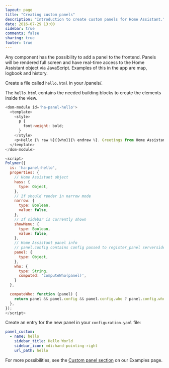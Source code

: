 ```yaml
---
layout: page
title: "Creating custom panels"
description: "Introduction to create custom panels for Home Assistant."
date: 2016-07-29 13:00
sidebar: true
comments: false
sharing: true
footer: true
---
```


Any component has the possibility to add a panel to the frontend. Panels will be rendered full screen and have real-time access to the Home Assistant object via JavaScript. Examples of this in the app are map, logbook and history.

Create a file called `hello.html` in your <config dir>/panels/.

The `hello.html` contains the needed building blocks to create the elements inside the view.

```javascript
<dom-module id='ha-panel-hello'>
  <template>
    <style>
      p {
        font-weight: bold;
      }
    </style>
    <p>Hello {% raw %}{{who}}{% endraw %}. Greetings from Home Assistant.</p>
  </template>
</dom-module>

<script>
Polymer({
  is: 'ha-panel-hello',
  properties: {
    // Home Assistant object
    hass: {
      type: Object,
    },
    // If should render in narrow mode
    narrow: {
      type: Boolean,
      value: false,
    },
    // If sidebar is currently shown
    showMenu: {
      type: Boolean,
      value: false,
    },
    // Home Assistant panel info
    // panel.config contains config passed to register_panel serverside
    panel: {
      type: Object,
    },
    who: {
      type: String,
      computed: 'computeWho(panel)',
    }
  },

  computeWho: function (panel) {
    return panel && panel.config && panel.config.who ? panel.config.who : 'World';
  },
});
</script>
```

Create an entry for the new panel in your `configuration.yaml` file:

```yaml
panel_custom:
  - name: hello
    sidebar_title: Hello World
    sidebar_icon: mdi:hand-pointing-right
    url_path: hello
```

For more possibilities, see the [Custom panel section](/cookbook/#user-interface) on our Examples page.
